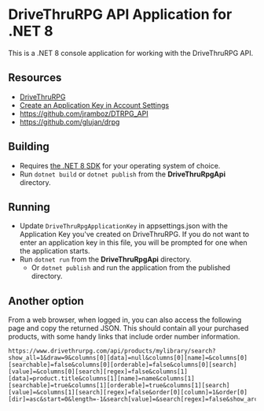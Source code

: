 # DriveThruRPG API Application for .NET 8
This is a .NET 8 console application for working with the DriveThruRPG API.

## Resources
- [DriveThruRPG](https://www.drivethrurpg.com/)
- [Create an Application Key in Account Settings](https://www.drivethrurpg.com/en/account/settings)
- https://github.com/jramboz/DTRPG_API
- https://github.com/glujan/drpg

## Building
- Requires [the .NET 8 SDK](https://dotnet.microsoft.com/en-us/download/dotnet/8.0) for your operating system of choice.
- Run `dotnet build` or `dotnet publish` from the **DriveThruRpgApi** directory.

## Running
- Update `DriveThruRpgApplicationKey` in appsettings.json with the Application Key you've created on DriveThruRPG. If you do not want to enter an application key in this file, you will be prompted for one when the application starts.
- Run `dotnet run` from the **DriveThruRpgApi** directory.
    - Or `dotnet publish` and run the application from the published directory.

## Another option
From a web browser, when logged in, you can also access the following page and copy the returned JSON. This should contain all your purchased products, with some handy links that include order number information.

```
https://www.drivethrurpg.com/api/products/mylibrary/search?show_all=1&draw=9&columns[0][data]=null&columns[0][name]=&columns[0][searchable]=false&columns[0][orderable]=false&columns[0][search][value]=&columns[0][search][regex]=false&columns[1][data]=product.title&columns[1][name]=name&columns[1][searchable]=true&columns[1][orderable]=true&columns[1][search][value]=&columns[1][search][regex]=false&order[0][column]=1&order[0][dir]=asc&start=0&length=-1&search[value]=&search[regex]=false&show_archived=false&show_all=0&show_new=&show_updated=0&filter_string=&oneclick=true
```
